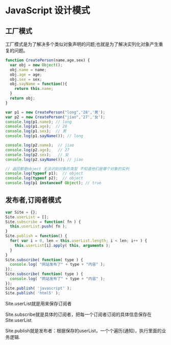 # JavaScript 设计模式

## 工厂模式
工厂模式是为了解决多个类似对象声明的问题;也就是为了解决实列化对象产生重复的问题。

``` js
function CreatePerson(name,age,sex) {
  var obj = new Object();
  obj.name = name;
  obj.age = age;
  obj.sex = sex;
  obj.sayName = function(){
    return this.name;
  }
  return obj;
}

var p1 = new CreatePerson("long",'28','男');
var p2 = new CreatePerson("jiao",'27','女');
console.log(p1.name); // long
console.log(p1.age);  // 28
console.log(p1.sex);  // 男
console.log(p1.sayName()); // long

console.log(p2.name);  // jiao
console.log(p2.age);   // 27
console.log(p2.sex);   // 女
console.log(p2.sayName()); // jiao

// 返回都是object 无法识别对象的类型 不知道他们是哪个对象的实列
console.log(typeof p1);  // object
console.log(typeof p2);  // object
console.log(p1 instanceof Object); // true
```

## 发布者,订阅者模式
``` js
var Site = {};
Site.userList = [];
Site.subscribe = function( fn ) {
  this.userList.push( fn );
}
Site.publish = function() {
  for( var i = 0, len = this.userList.length; i < len; i++ ) {
    this.userList[i].apply( this, arguments );
  } 
}
Site.subscribe( function( type ) {
  console.log( "网站发布了" + type + "内容" );
});
Site.subscribe( function( type ) {
  console.log( "网站发布了" + type + "内容" );
});
Site.publish( 'javascript' );
Site.publish( 'html5' );
```

Site.userList就是用来保存订阅者

Site.subscribe就是具体的订阅者，把每一个订阅者订阅的具体信息保存在Site.userList

Site.publish就是发布者：根据保存的userList，一个个遍历(通知)，执行里面的业务逻辑.